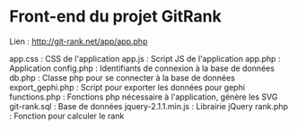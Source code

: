 Front-end du projet GitRank
========
Lien : http://git-rank.net/app/app.php

app.css 			: CSS de l'application
app.js 				: Script JS de l'application
app.php 			: Application
config.php 			: Identifiants de connexion à la base de données
db.php 				: Classe php pour se connecter à la base de données
export_gephi.php 	: Script pour exporter les données pour gephi
functions.php 		: Fonctions php nécessaire à l'application, génère les SVG
git-rank.sql 		: Base de données
jquery-2.1.1.min.js : Librairie jQuery
rank.php 			: Fonction pour calculer le rank
